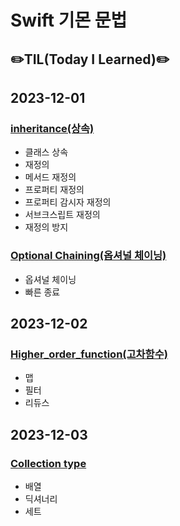 # Swift 기몬 문법
## ✏️TIL(Today I Learned)✏️

## 2023-12-01
### [inheritance(상속)](https://github.com/leedaeho8078/Swift_basic/blob/main/Swift_basic/Inheritance/README.md)
- 클래스 상속
- 재정의
- 메서드 재정의
- 프로퍼티 재정의
- 프로퍼티 감시자 재정의
- 서브크스립트 재정의
- 재정의 방지

### [Optional Chaining(옵셔널 체이닝)](https://github.com/leedaeho8078/Swift_basic/blob/main/Swift_basic/Optional%20Chaining/README.md)
- 옵셔널 체이닝
- 빠른 종료

## 2023-12-02
### [Higher_order_function(고차함수)](https://github.com/leedaeho8078/Swift_basic/blob/main/Swift_basic/Higher_order_function/README.md)
- 맵
- 필터
- 리듀스


## 2023-12-03
### [Collection type](https://github.com/leedaeho8078/Swift_basic/blob/main/Swift_basic/Collection%20type/README.md)
- 배열
- 딕셔너리
- 세트
